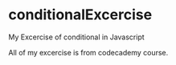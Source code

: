 # conditionalExcercise
My Excercise of conditional in Javascript

All of my excercise is from codecademy course.
